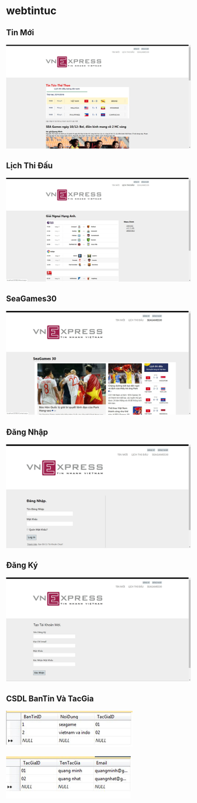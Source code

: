 # webtintuc
<h2>Tin Mới

![IMG](1.JPG)

<h2>Lịch Thi Đấu

![IMG](2.jpg)

<h2>SeaGames30

![IMG](3.jpg)

<h2>Đăng Nhập
  
![IMG](5.jpg)

<h2>Đăng Ký
  
![IMG](4.jpg)

<h2> CSDL BanTin Và TacGia

![IMG](bantin.jpg)

![IMG](tacgia.jpg)
